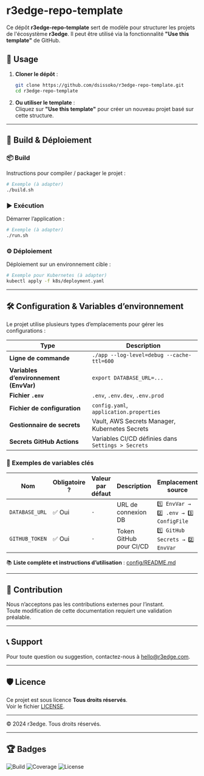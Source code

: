# r3edge-repo-template

Ce dépôt **r3edge-repo-template** sert de modèle pour structurer les projets de l'écosystème **r3edge**. Il peut être utilisé via la fonctionnalité **"Use this template"** de GitHub.

## 📌 Usage

1. **Cloner le dépôt** :  
   ```bash
   git clone https://github.com/dsissoko/r3edge-repo-template.git
   cd r3edge-repo-template
   ```
2. **Ou utiliser le template** :  
   Cliquez sur **"Use this template"** pour créer un nouveau projet basé sur cette structure.

---

## 🚀 Build & Déploiement

### 📦 Build
Instructions pour compiler / packager le projet :
```bash
# Exemple (à adapter)
./build.sh
```

### ▶️ Exécution
Démarrer l’application :
```bash
# Exemple (à adapter)
./run.sh
```

### ⚙️ Déploiement
Déploiement sur un environnement cible :
```bash
# Exemple pour Kubernetes (à adapter)
kubectl apply -f k8s/deployment.yaml
```

---

## 🛠️ Configuration & Variables d’environnement

Le projet utilise plusieurs types d’emplacements pour gérer les configurations :

| Type | Description |
|------|------------|
| **Ligne de commande** | `./app --log-level=debug --cache-ttl=600` |
| **Variables d’environnement (EnvVar)** | `export DATABASE_URL=...` |
| **Fichier `.env`** | `.env`, `.env.dev`, `.env.prod` |
| **Fichier de configuration** | `config.yaml`, `application.properties` |
| **Gestionnaire de secrets** | Vault, AWS Secrets Manager, Kubernetes Secrets |
| **Secrets GitHub Actions** | Variables CI/CD définies dans `Settings > Secrets` |

### 📌 Exemples de variables clés

| Nom | Obligatoire ? | Valeur par défaut | Description | Emplacement source |
|---------|----------------|----------------|----------------|----------------|
| `DATABASE_URL` | ✅ Oui | `-` | URL de connexion DB | `1️⃣ EnvVar → 2️⃣ .env → 3️⃣ ConfigFile` |
| `GITHUB_TOKEN` | ✅ Oui | `-` | Token GitHub pour CI/CD | `1️⃣ GitHub Secrets → 2️⃣ EnvVar` |

📚 **Liste complète et instructions d’utilisation** : [config/README.md](config/README.md)

---

## 🤝 Contribution

Nous n’acceptons pas les contributions externes pour l’instant.  
Toute modification de cette documentation requiert une validation préalable.

---

## 📞 Support

Pour toute question ou suggestion, contactez-nous à [hello@r3edge.com](mailto:hello@r3edge.com).

---

## 🛡️ Licence

Ce projet est sous licence **Tous droits réservés**.  
Voir le fichier [LICENSE](LICENSE).

---

© 2024 r3edge. Tous droits réservés.

---

## 🏆 Badges

![Build](https://img.shields.io/github/actions/workflow/status/dsissoko/r3edge-repo-template/build.yml?branch=main)
![Coverage](https://img.shields.io/codecov/c/github/dsissoko/r3edge-repo-template)
![License](https://img.shields.io/github/license/dsissoko/r3edge-repo-template)
